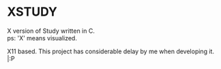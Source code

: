 # XSTUDY
X version of Study written in C.  
ps: 'X' means visualized.

X11 based. This project has considerable delay by me when developing it. |:P
